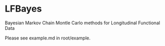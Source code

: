# LFBayes

Bayesian Markov Chain Montle Carlo methods for Longitudinal Functional Data

Please see example.md in root/example.
